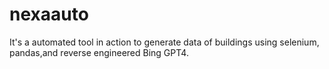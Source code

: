 # nexaauto
It's a automated tool in action to generate data of buildings using selenium, pandas,and reverse engineered Bing GPT4.
